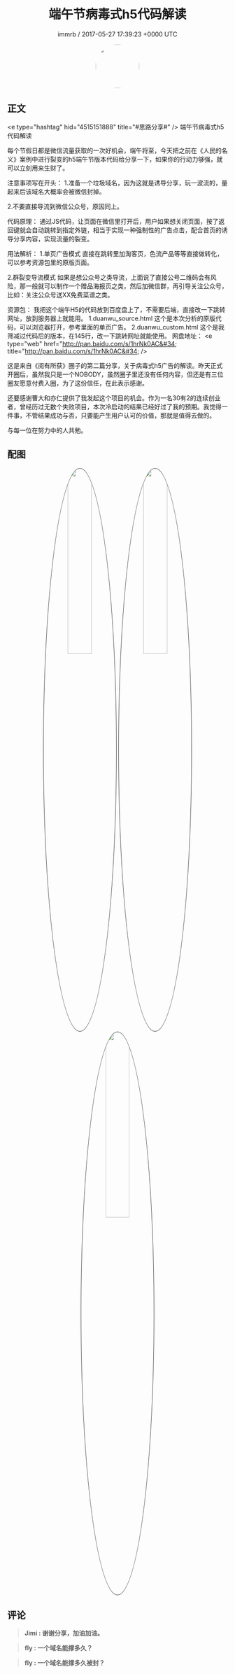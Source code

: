 <h1 align="center">端午节病毒式h5代码解读</h1>
<p align="center">
    <a>immrb / 2017-05-27 17:39:23 &#43;0000 UTC</a>
</p>

<div align="center">
    <img src="https://images.zsxq.com/FmoqvPYQ5zwahFMmQ481NKjpdkhJ?e=1590940799&amp;token=kIxbL07-8jAj8w1n4s9zv64FuZZNEATmlU_Vm6zD:2VZ5Fb4X3lSKkwRL-RWfWe5zzyA=" width="100" height="100" style="border:1px solid;border-radius:50%; color:#ffffff"/>
</div>

## 正文

<div>
&lt;e type=&#34;hashtag&#34; hid=&#34;4515151888&#34; title=&#34;#思路分享#&#34; /&gt; 端午节病毒式h5代码解读

每个节假日都是微信流量获取的一次好机会，端午将至，今天把之前在《人民的名义》案例中进行裂变的h5端午节版本代码给分享一下，如果你的行动力够强，就可以立刻用来生财了。

注意事项写在开头：
1.准备一个垃圾域名，因为这就是诱导分享，玩一波流的，量起来后该域名大概率会被微信封掉。

2.不要直接导流到微信公众号，原因同上。

代码原理：
通过JS代码，让页面在微信里打开后，用户如果想关闭页面，按了返回键就会自动跳转到指定外链，相当于实现一种强制性的广告点击，配合首页的诱导分享内容，实现流量的裂变。

用法解析：
1.单页广告模式
直接在跳转里加淘客页，色流产品等等直接做转化，可以参考资源包里的原版页面。

2.群裂变导流模式
如果是想公众号之类导流，上面说了直接公号二维码会有风险，那一般就可以制作一个赠品海报页之类，然后加微信群，再引导关注公众号，比如：关注公众号送XX免费菜谱之类。

资源包：
我把这个端午H5的代码放到百度盘上了，不需要后端，直接改一下跳转网址，放到服务器上就能用。
1.duanwu_source.html  这个是本次分析的原版代码，可以浏览器打开，参考里面的单页广告。
2.duanwu_custom.html 这个是我筛减过代码后的版本，在145行，改一下跳转网址就能使用。
网盘地址：
&lt;e type=&#34;web&#34; href=&#34;http://pan.baidu.com/s/1hrNk0AC&#34; title=&#34;http://pan.baidu.com/s/1hrNk0AC&#34; /&gt;

这是来自《阅有所获》圈子的第二篇分享，关于病毒式h5广告的解读。昨天正式开圈后，虽然我只是一个NOBODY，虽然圈子里还没有任何内容，但还是有三位圈友愿意付费入圈，为了这份信任，在此表示感谢。

还要感谢曹大和亦仁提供了我发起这个项目的机会。作为一名30有2的连续创业者，曾经历过无数个失败项目，本次冷启动的结果已经好过了我的预期。我觉得一件事，不管结果成功与否，只要能产生用户认可的价值，那就是值得去做的。

与每一位在努力中的人共勉。
</div>

## 配图
<div class="image" align="center">

<img src="https://images.zsxq.com/FvtqJrKDHKuhKCKl6jNDSgKNNwUW?e=1590940799&amp;token=kIxbL07-8jAj8w1n4s9zv64FuZZNEATmlU_Vm6zD:bLH3bXhVh5ezwbitQ_Mo2EtJ9Zc=" width="33%" height="33%" style="border:1px solid;border-radius:50%; color:#3c3f41"/>

<img src="https://images.zsxq.com/FvHIMGzHXJt482kZV_XEwywstU08?e=1590940799&amp;token=kIxbL07-8jAj8w1n4s9zv64FuZZNEATmlU_Vm6zD:RoEbNLff5aaGtTezZ-db90z1x-w=" width="33%" height="33%" style="border:1px solid;border-radius:50%; color:#3c3f41"/>

<img src="https://images.zsxq.com/Fvyx9zph1gnUWQJEuJu1XPF6z-ft?e=1590940799&amp;token=kIxbL07-8jAj8w1n4s9zv64FuZZNEATmlU_Vm6zD:89UpkZfQjcNDv7oY85G4Jf8zgro=" width="33%" height="33%" style="border:1px solid;border-radius:50%; color:#3c3f41"/>

</div>

## 评论

<div align="left">
<div>

<blockquote >
<span> <strong>Jimi : 谢谢分享，加油加油。 </strong></span>
</blockquote>

<blockquote >
<span> <strong>fly : 一个域名能撑多久？ </strong></span>
</blockquote>

<blockquote >
<span> <strong>fly : 一个域名能撑多久被封？ </strong></span>
</blockquote>

</div>
</div>